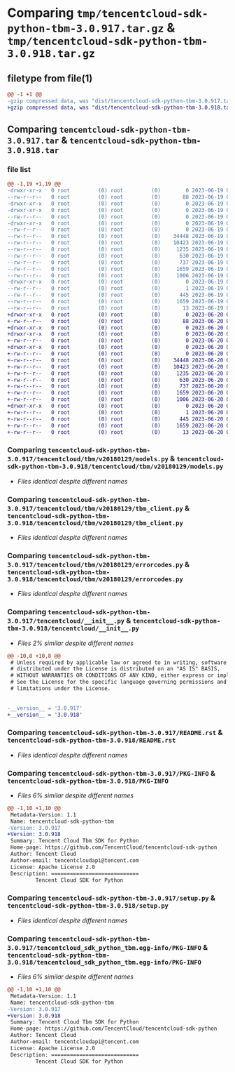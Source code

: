 # Comparing `tmp/tencentcloud-sdk-python-tbm-3.0.917.tar.gz` & `tmp/tencentcloud-sdk-python-tbm-3.0.918.tar.gz`

## filetype from file(1)

```diff
@@ -1 +1 @@
-gzip compressed data, was "dist/tencentcloud-sdk-python-tbm-3.0.917.tar", last modified: Mon Jun 19 00:33:20 2023, max compression
+gzip compressed data, was "dist/tencentcloud-sdk-python-tbm-3.0.918.tar", last modified: Tue Jun 20 02:48:32 2023, max compression
```

## Comparing `tencentcloud-sdk-python-tbm-3.0.917.tar` & `tencentcloud-sdk-python-tbm-3.0.918.tar`

### file list

```diff
@@ -1,19 +1,19 @@
-drwxr-xr-x   0 root         (0) root         (0)        0 2023-06-19 00:33:20.000000 tencentcloud-sdk-python-tbm-3.0.917/
--rw-r--r--   0 root         (0) root         (0)       88 2023-06-19 00:33:20.000000 tencentcloud-sdk-python-tbm-3.0.917/setup.cfg
-drwxr-xr-x   0 root         (0) root         (0)        0 2023-06-19 00:33:20.000000 tencentcloud-sdk-python-tbm-3.0.917/tencentcloud/
-drwxr-xr-x   0 root         (0) root         (0)        0 2023-06-19 00:33:20.000000 tencentcloud-sdk-python-tbm-3.0.917/tencentcloud/tbm/
--rw-r--r--   0 root         (0) root         (0)        0 2023-06-19 00:33:20.000000 tencentcloud-sdk-python-tbm-3.0.917/tencentcloud/tbm/__init__.py
-drwxr-xr-x   0 root         (0) root         (0)        0 2023-06-19 00:33:20.000000 tencentcloud-sdk-python-tbm-3.0.917/tencentcloud/tbm/v20180129/
--rw-r--r--   0 root         (0) root         (0)        0 2023-06-19 00:33:20.000000 tencentcloud-sdk-python-tbm-3.0.917/tencentcloud/tbm/v20180129/__init__.py
--rw-r--r--   0 root         (0) root         (0)    34448 2023-06-19 00:33:20.000000 tencentcloud-sdk-python-tbm-3.0.917/tencentcloud/tbm/v20180129/models.py
--rw-r--r--   0 root         (0) root         (0)    10423 2023-06-19 00:33:20.000000 tencentcloud-sdk-python-tbm-3.0.917/tencentcloud/tbm/v20180129/tbm_client.py
--rw-r--r--   0 root         (0) root         (0)     1235 2023-06-19 00:33:20.000000 tencentcloud-sdk-python-tbm-3.0.917/tencentcloud/tbm/v20180129/errorcodes.py
--rw-r--r--   0 root         (0) root         (0)      630 2023-06-19 00:33:20.000000 tencentcloud-sdk-python-tbm-3.0.917/tencentcloud/__init__.py
--rw-r--r--   0 root         (0) root         (0)      737 2023-06-19 00:33:20.000000 tencentcloud-sdk-python-tbm-3.0.917/README.rst
--rw-r--r--   0 root         (0) root         (0)     1659 2023-06-19 00:33:20.000000 tencentcloud-sdk-python-tbm-3.0.917/PKG-INFO
--rw-r--r--   0 root         (0) root         (0)     1006 2023-06-19 00:33:20.000000 tencentcloud-sdk-python-tbm-3.0.917/setup.py
-drwxr-xr-x   0 root         (0) root         (0)        0 2023-06-19 00:33:20.000000 tencentcloud-sdk-python-tbm-3.0.917/tencentcloud_sdk_python_tbm.egg-info/
--rw-r--r--   0 root         (0) root         (0)        1 2023-06-19 00:33:20.000000 tencentcloud-sdk-python-tbm-3.0.917/tencentcloud_sdk_python_tbm.egg-info/dependency_links.txt
--rw-r--r--   0 root         (0) root         (0)      445 2023-06-19 00:33:20.000000 tencentcloud-sdk-python-tbm-3.0.917/tencentcloud_sdk_python_tbm.egg-info/SOURCES.txt
--rw-r--r--   0 root         (0) root         (0)     1659 2023-06-19 00:33:20.000000 tencentcloud-sdk-python-tbm-3.0.917/tencentcloud_sdk_python_tbm.egg-info/PKG-INFO
--rw-r--r--   0 root         (0) root         (0)       13 2023-06-19 00:33:20.000000 tencentcloud-sdk-python-tbm-3.0.917/tencentcloud_sdk_python_tbm.egg-info/top_level.txt
+drwxr-xr-x   0 root         (0) root         (0)        0 2023-06-20 02:48:32.000000 tencentcloud-sdk-python-tbm-3.0.918/
+-rw-r--r--   0 root         (0) root         (0)       88 2023-06-20 02:48:32.000000 tencentcloud-sdk-python-tbm-3.0.918/setup.cfg
+drwxr-xr-x   0 root         (0) root         (0)        0 2023-06-20 02:48:32.000000 tencentcloud-sdk-python-tbm-3.0.918/tencentcloud/
+drwxr-xr-x   0 root         (0) root         (0)        0 2023-06-20 02:48:32.000000 tencentcloud-sdk-python-tbm-3.0.918/tencentcloud/tbm/
+-rw-r--r--   0 root         (0) root         (0)        0 2023-06-20 02:48:32.000000 tencentcloud-sdk-python-tbm-3.0.918/tencentcloud/tbm/__init__.py
+drwxr-xr-x   0 root         (0) root         (0)        0 2023-06-20 02:48:32.000000 tencentcloud-sdk-python-tbm-3.0.918/tencentcloud/tbm/v20180129/
+-rw-r--r--   0 root         (0) root         (0)        0 2023-06-20 02:48:32.000000 tencentcloud-sdk-python-tbm-3.0.918/tencentcloud/tbm/v20180129/__init__.py
+-rw-r--r--   0 root         (0) root         (0)    34448 2023-06-20 02:48:32.000000 tencentcloud-sdk-python-tbm-3.0.918/tencentcloud/tbm/v20180129/models.py
+-rw-r--r--   0 root         (0) root         (0)    10423 2023-06-20 02:48:32.000000 tencentcloud-sdk-python-tbm-3.0.918/tencentcloud/tbm/v20180129/tbm_client.py
+-rw-r--r--   0 root         (0) root         (0)     1235 2023-06-20 02:48:32.000000 tencentcloud-sdk-python-tbm-3.0.918/tencentcloud/tbm/v20180129/errorcodes.py
+-rw-r--r--   0 root         (0) root         (0)      630 2023-06-20 02:48:32.000000 tencentcloud-sdk-python-tbm-3.0.918/tencentcloud/__init__.py
+-rw-r--r--   0 root         (0) root         (0)      737 2023-06-20 02:48:32.000000 tencentcloud-sdk-python-tbm-3.0.918/README.rst
+-rw-r--r--   0 root         (0) root         (0)     1659 2023-06-20 02:48:32.000000 tencentcloud-sdk-python-tbm-3.0.918/PKG-INFO
+-rw-r--r--   0 root         (0) root         (0)     1006 2023-06-20 02:48:32.000000 tencentcloud-sdk-python-tbm-3.0.918/setup.py
+drwxr-xr-x   0 root         (0) root         (0)        0 2023-06-20 02:48:32.000000 tencentcloud-sdk-python-tbm-3.0.918/tencentcloud_sdk_python_tbm.egg-info/
+-rw-r--r--   0 root         (0) root         (0)        1 2023-06-20 02:48:32.000000 tencentcloud-sdk-python-tbm-3.0.918/tencentcloud_sdk_python_tbm.egg-info/dependency_links.txt
+-rw-r--r--   0 root         (0) root         (0)      445 2023-06-20 02:48:32.000000 tencentcloud-sdk-python-tbm-3.0.918/tencentcloud_sdk_python_tbm.egg-info/SOURCES.txt
+-rw-r--r--   0 root         (0) root         (0)     1659 2023-06-20 02:48:32.000000 tencentcloud-sdk-python-tbm-3.0.918/tencentcloud_sdk_python_tbm.egg-info/PKG-INFO
+-rw-r--r--   0 root         (0) root         (0)       13 2023-06-20 02:48:32.000000 tencentcloud-sdk-python-tbm-3.0.918/tencentcloud_sdk_python_tbm.egg-info/top_level.txt
```

### Comparing `tencentcloud-sdk-python-tbm-3.0.917/tencentcloud/tbm/v20180129/models.py` & `tencentcloud-sdk-python-tbm-3.0.918/tencentcloud/tbm/v20180129/models.py`

 * *Files identical despite different names*

### Comparing `tencentcloud-sdk-python-tbm-3.0.917/tencentcloud/tbm/v20180129/tbm_client.py` & `tencentcloud-sdk-python-tbm-3.0.918/tencentcloud/tbm/v20180129/tbm_client.py`

 * *Files identical despite different names*

### Comparing `tencentcloud-sdk-python-tbm-3.0.917/tencentcloud/tbm/v20180129/errorcodes.py` & `tencentcloud-sdk-python-tbm-3.0.918/tencentcloud/tbm/v20180129/errorcodes.py`

 * *Files identical despite different names*

### Comparing `tencentcloud-sdk-python-tbm-3.0.917/tencentcloud/__init__.py` & `tencentcloud-sdk-python-tbm-3.0.918/tencentcloud/__init__.py`

 * *Files 2% similar despite different names*

```diff
@@ -10,8 +10,8 @@
 # Unless required by applicable law or agreed to in writing, software
 # distributed under the License is distributed on an "AS IS" BASIS,
 # WITHOUT WARRANTIES OR CONDITIONS OF ANY KIND, either express or implied.
 # See the License for the specific language governing permissions and
 # limitations under the License.
 
 
-__version__ = '3.0.917'
+__version__ = '3.0.918'
```

### Comparing `tencentcloud-sdk-python-tbm-3.0.917/README.rst` & `tencentcloud-sdk-python-tbm-3.0.918/README.rst`

 * *Files identical despite different names*

### Comparing `tencentcloud-sdk-python-tbm-3.0.917/PKG-INFO` & `tencentcloud-sdk-python-tbm-3.0.918/PKG-INFO`

 * *Files 6% similar despite different names*

```diff
@@ -1,10 +1,10 @@
 Metadata-Version: 1.1
 Name: tencentcloud-sdk-python-tbm
-Version: 3.0.917
+Version: 3.0.918
 Summary: Tencent Cloud Tbm SDK for Python
 Home-page: https://github.com/TencentCloud/tencentcloud-sdk-python
 Author: Tencent Cloud
 Author-email: tencentcloudapi@tencent.com
 License: Apache License 2.0
 Description: ============================
         Tencent Cloud SDK for Python
```

### Comparing `tencentcloud-sdk-python-tbm-3.0.917/setup.py` & `tencentcloud-sdk-python-tbm-3.0.918/setup.py`

 * *Files identical despite different names*

### Comparing `tencentcloud-sdk-python-tbm-3.0.917/tencentcloud_sdk_python_tbm.egg-info/PKG-INFO` & `tencentcloud-sdk-python-tbm-3.0.918/tencentcloud_sdk_python_tbm.egg-info/PKG-INFO`

 * *Files 6% similar despite different names*

```diff
@@ -1,10 +1,10 @@
 Metadata-Version: 1.1
 Name: tencentcloud-sdk-python-tbm
-Version: 3.0.917
+Version: 3.0.918
 Summary: Tencent Cloud Tbm SDK for Python
 Home-page: https://github.com/TencentCloud/tencentcloud-sdk-python
 Author: Tencent Cloud
 Author-email: tencentcloudapi@tencent.com
 License: Apache License 2.0
 Description: ============================
         Tencent Cloud SDK for Python
```

